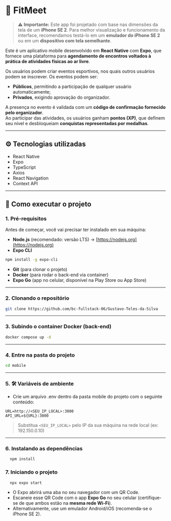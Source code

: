 # 📱 FitMeet

> ⚠️ **Importante:** Este app foi projetado com base nas dimensões da tela de um **iPhone SE 2**. Para melhor visualização e funcionamento da interface, recomendamos testá-lo em um **emulador do iPhone SE 2** ou em um **dispositivo com tela semelhante**.

Este é um aplicativo mobile desenvolvido em **React Native** com **Expo**, que fornece uma plataforma para **agendamento de encontros voltados à prática de atividades físicas ao ar livre**.

Os usuários podem criar eventos esportivos, nos quais outros usuários podem se inscrever. Os eventos podem ser:
- **Públicos**, permitindo a participação de qualquer usuário automaticamente;
- **Privados**, exigindo aprovação do organizador.

A presença no evento é validada com um **código de confirmação fornecido pelo organizador**.  
Ao participar das atividades, os usuários ganham **pontos (XP)**, que definem seu nível e desbloqueiam **conquistas representadas por medalhas**.


---

## ⚙️ Tecnologias utilizadas

- React Native  
- Expo  
- TypeScript  
- Axios  
- React Navigation  
- Context API  

---

## 🚀 Como executar o projeto

### 1. Pré-requisitos

Antes de começar, você vai precisar ter instalado em sua máquina:

- **Node.js** (recomendado: versão LTS) → [https://nodejs.org](https://nodejs.org)  
- **Expo CLI**

```bash
npm install -g expo-cli
```

- **Git** (para clonar o projeto)  
- **Docker** (para rodar o back-end via container)  
- **Expo Go** (app no celular, disponível na Play Store ou App Store)

---
### 2. Clonando o repositório

```bash
git clone https://github.com/bc-fullstack-06/Gustavo-Teles-da-Silva
```

---
### 3. Subindo o container Docker (back-end)

```bash
docker compose up -d
```

---

### 4. Entre na pasta do projeto

```bash
cd mobile
```
---


### 5.  🛠️ Variáveis de ambiente
- Crie um arquivo .env dentro da pasta mobile do projeto com o seguinte conteúdo:
```
URL=http://<SEU_IP_LOCAL>:3000
API_URL=${URL}:3000
```

> Substitua `<SEU_IP_LOCAL>` pelo IP da sua máquina na rede local (ex: 192.150.0.10)
---

### 6. Instalando as dependências
```bash
  npm install
  ```

### 7. Iniciando o projeto
```bash
  npx expo start
  ```

- O Expo abrirá uma aba no seu navegador com um QR Code.
- Escaneie esse QR Code com o app **Expo Go** no seu celular (certifique-se de que ambos estão na **mesma rede Wi-Fi**).
- Alternativamente, use um emulador Android/iOS (recomenda-se o iPhone SE 2).


